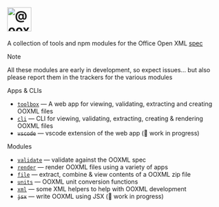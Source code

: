 <h1>
    <picture>
        <source media="(prefers-color-scheme: dark)" srcset="https://ooxml-tools.github.io/design/images/readme-dark.png">
        <source media="(prefers-color-scheme: light)" srcset="https://ooxml-tools.github.io/design/images/readme-light.png">
        <img alt="@ooxml-tools/readme" height="56" src="https://ooxml-tools.github.io/design/images/readme-light.png">
    </picture>
</h1>

A collection of tools and npm modules for the Office Open XML [spec](https://ecma-international.org/publications-and-standards/standards/ecma-376/)

> [!NOTE]  
> All these modules are early in development, so expect issues... but also please report them in the trackers for the various modules 


Apps & CLIs

 - [`toolbox`](https://github.com/ooxml-tools/toolbox) — A web app for viewing, validating, extracting and creating OOXML files
 - [`cli`](https://github.com/ooxml-tools/cli) — CLI for viewing, validating, extracting, creating & rendering OOXML files
 - ~~`vscode`~~ — vscode extension of the web app (👷 work in progress)

Modules

 - [`validate`](https://github.com/ooxml-tools/validate) — validate against the OOXML spec
 - [`render`](https://github.com/ooxml-tools/render) — render OOXML files using a variety of apps
 - [`file`](https://github.com/ooxml-tools/file) — extract, combine & view contents of a OOXML zip file
 - [`units`](https://github.com/ooxml-tools/units) — OOXML unit conversion functions
 - [`xml`](https://github.com/ooxml-tools/xml) — some XML helpers to help with OOXML development
 - ~~`jsx`~~ — write OOXML using JSX (👷 work in progress)


